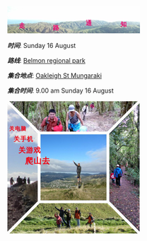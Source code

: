 ![skyline](_images/skyline2.png)

***时间***: Sunday 16 August

***路线***: [Belmon regional park](http://tracks.org.nz/track/show/110)

***集合地点***: [Oakleigh St Mungaraki](https://goo.gl/IMn8wK)

***集合时间***: 9.00 am Sunday 16 August

![go-walking3](_images/go-walking3.jpg)

